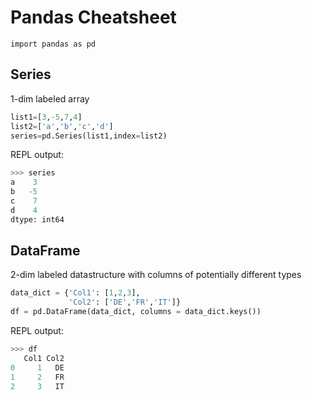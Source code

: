 # Pandas Cheatsheet

```
import pandas as pd
``` 
## Series
1-dim labeled array

```python
list1=[3,-5,7,4]
list2=['a','b','c','d']
series=pd.Series(list1,index=list2)
``` 
REPL output:
```python
>>> series
a    3
b   -5
c    7
d    4
dtype: int64 
``` 

## DataFrame
2-dim labeled datastructure with columns of potentially different types

```python
data_dict = {'Col1': [1,2,3],
             'Col2': ['DE','FR','IT']}
df = pd.DataFrame(data_dict, columns = data_dict.keys()) 
``` 

REPL output:
```python
>>> df
   Col1 Col2
0     1   DE
1     2   FR
2     3   IT
```